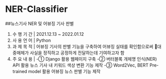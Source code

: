 # NER-Classifier

##뉴스기사 NER 및 어뷰징 기사 판별

1. 수 행 기 간  | 2021.12.13 ~ 2022.01.12
1. 사 용 언 어  | Python
1. 과 제 목 적  | 어뷰징 기사의 판별 기능을 구축하여 어뷰징 실태를 확인함으로써 대중매체가 사실을 정직하고 공정하게 전달하는데 기여하고자 함
1. 주 요 내 용  | 
-① Django 활용 웹페이지 구축
-② 버터블록 개체명 인식(NER) API 활용 뉴스 기사 내 키워드 색상 변환 기능 제작
-③ Word2Vec, BERT Pre-trained model 활용 어뷰징 뉴스 판별 기능 제작
